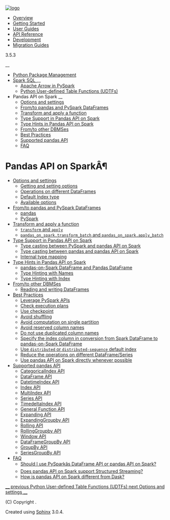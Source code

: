[ ![logo](../../_static/spark-logo-reverse.png) ](../../index.html)

  * [ Overview ](../../index.html)
  * [ Getting Started ](../../getting_started/index.html)
  * [ User Guides ](../index.html)
  * [ API Reference ](../../reference/index.html)
  * [ Development ](../../development/index.html)
  * [ Migration Guides ](../../migration_guide/index.html)

3.5.3

__

  * [ Python Package Management ](../python_packaging.html)
  * [ Spark SQL ](../sql/index.html) __
    * [ Apache Arrow in PySpark ](../sql/arrow_pandas.html)
    * [ Python User-defined Table Functions (UDTFs) ](../sql/python_udtf.html)
  * Pandas API on Spark  __
    * [ Options and settings ](options.html)
    * [ From/to pandas and PySpark DataFrames ](pandas_pyspark.html)
    * [ Transform and apply a function ](transform_apply.html)
    * [ Type Support in Pandas API on Spark ](types.html)
    * [ Type Hints in Pandas API on Spark ](typehints.html)
    * [ From/to other DBMSes ](from_to_dbms.html)
    * [ Best Practices ](best_practices.html)
    * [ Supported pandas API ](supported_pandas_api.html)
    * [ FAQ ](faq.html)

# Pandas API on SparkÂ¶

  * [Options and settings](options.html)
    * [Getting and setting options](options.html#getting-and-setting-options)
    * [Operations on different DataFrames](options.html#operations-on-different-dataframes)
    * [Default Index type](options.html#default-index-type)
    * [Available options](options.html#available-options)
  * [From/to pandas and PySpark DataFrames](pandas_pyspark.html)
    * [pandas](pandas_pyspark.html#pandas)
    * [PySpark](pandas_pyspark.html#pyspark)
  * [Transform and apply a function](transform_apply.html)
    * [`transform` and `apply`](transform_apply.html#transform-and-apply)
    * [`pandas_on_spark.transform_batch` and `pandas_on_spark.apply_batch`](transform_apply.html#pandas-on-spark-transform-batch-and-pandas-on-spark-apply-batch)
  * [Type Support in Pandas API on Spark](types.html)
    * [Type casting between PySpark and pandas API on Spark](types.html#type-casting-between-pyspark-and-pandas-api-on-spark)
    * [Type casting between pandas and pandas API on Spark](types.html#type-casting-between-pandas-and-pandas-api-on-spark)
    * [Internal type mapping](types.html#internal-type-mapping)
  * [Type Hints in Pandas API on Spark](typehints.html)
    * [pandas-on-Spark DataFrame and Pandas DataFrame](typehints.html#pandas-on-spark-dataframe-and-pandas-dataframe)
    * [Type Hinting with Names](typehints.html#type-hinting-with-names)
    * [Type Hinting with Index](typehints.html#type-hinting-with-index)
  * [From/to other DBMSes](from_to_dbms.html)
    * [Reading and writing DataFrames](from_to_dbms.html#reading-and-writing-dataframes)
  * [Best Practices](best_practices.html)
    * [Leverage PySpark APIs](best_practices.html#leverage-pyspark-apis)
    * [Check execution plans](best_practices.html#check-execution-plans)
    * [Use checkpoint](best_practices.html#use-checkpoint)
    * [Avoid shuffling](best_practices.html#avoid-shuffling)
    * [Avoid computation on single partition](best_practices.html#avoid-computation-on-single-partition)
    * [Avoid reserved column names](best_practices.html#avoid-reserved-column-names)
    * [Do not use duplicated column names](best_practices.html#do-not-use-duplicated-column-names)
    * [Specify the index column in conversion from Spark DataFrame to pandas-on-Spark DataFrame](best_practices.html#specify-the-index-column-in-conversion-from-spark-dataframe-to-pandas-on-spark-dataframe)
    * [Use `distributed` or `distributed-sequence` default index](best_practices.html#use-distributed-or-distributed-sequence-default-index)
    * [Reduce the operations on different DataFrame/Series](best_practices.html#reduce-the-operations-on-different-dataframe-series)
    * [Use pandas API on Spark directly whenever possible](best_practices.html#use-pandas-api-on-spark-directly-whenever-possible)
  * [Supported pandas API](supported_pandas_api.html)
    * [CategoricalIndex API](supported_pandas_api.html#categoricalindex-api)
    * [DataFrame API](supported_pandas_api.html#dataframe-api)
    * [DatetimeIndex API](supported_pandas_api.html#datetimeindex-api)
    * [Index API](supported_pandas_api.html#index-api)
    * [MultiIndex API](supported_pandas_api.html#multiindex-api)
    * [Series API](supported_pandas_api.html#series-api)
    * [TimedeltaIndex API](supported_pandas_api.html#timedeltaindex-api)
    * [General Function API](supported_pandas_api.html#general-function-api)
    * [Expanding API](supported_pandas_api.html#expanding-api)
    * [ExpandingGroupby API](supported_pandas_api.html#expandinggroupby-api)
    * [Rolling API](supported_pandas_api.html#rolling-api)
    * [RollingGroupby API](supported_pandas_api.html#rollinggroupby-api)
    * [Window API](supported_pandas_api.html#window-api)
    * [DataFrameGroupBy API](supported_pandas_api.html#dataframegroupby-api)
    * [GroupBy API](supported_pandas_api.html#groupby-api)
    * [SeriesGroupBy API](supported_pandas_api.html#seriesgroupby-api)
  * [FAQ](faq.html)
    * [Should I use PySparkâs DataFrame API or pandas API on Spark?](faq.html#should-i-use-pyspark-s-dataframe-api-or-pandas-api-on-spark)
    * [Does pandas API on Spark support Structured Streaming?](faq.html#does-pandas-api-on-spark-support-structured-streaming)
    * [How is pandas API on Spark different from Dask?](faq.html#how-is-pandas-api-on-spark-different-from-dask)

[ __ previous Python User-defined Table Functions (UDTFs)
](../sql/python_udtf.html "previous page") [ next Options and settings
__](options.html "next page")

(C) Copyright .  

Created using [Sphinx](http://sphinx-doc.org/) 3.0.4.  

